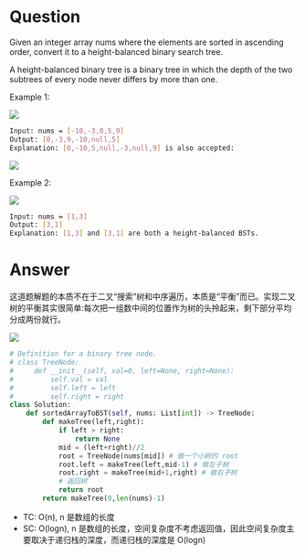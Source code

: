 # Question
Given an integer array nums where the elements are sorted in ascending order, convert it to a height-balanced binary search tree.

A height-balanced binary tree is a binary tree in which the depth of the two subtrees of every node never differs by more than one.

Example 1:

![](https://assets.leetcode.com/uploads/2021/02/18/btree1.jpg)
```bash
Input: nums = [-10,-3,0,5,9]
Output: [0,-3,9,-10,null,5]
Explanation: [0,-10,5,null,-3,null,9] is also accepted:
```

![](https://assets.leetcode.com/uploads/2021/02/18/btree2.jpg)

Example 2:

![](https://assets.leetcode.com/uploads/2021/02/18/btree.jpg)
```bash
Input: nums = [1,3]
Output: [3,1]
Explanation: [1,3] and [3,1] are both a height-balanced BSTs.
```
# Answer
这道题解题的本质不在于二叉“搜索”树和中序遍历，本质是“平衡”而已。实现二叉树的平衡其实很简单:每次把一组数中间的位置作为树的头拎起来，剩下部分平均分成两份就行。

![](https://pic.leetcode-cn.com/b1fa4b53b441012493e96bde10833e4b997446d403ea04794a32df36a2d1f06e-image.png)
```python
# Definition for a binary tree node.
# class TreeNode:
#     def __init__(self, val=0, left=None, right=None):
#         self.val = val
#         self.left = left
#         self.right = right
class Solution:
    def sortedArrayToBST(self, nums: List[int]) -> TreeNode:
        def makeTree(left,right):
            if left > right:
                return None
            mid = (left+right)//2
            root = TreeNode(nums[mid]) # 做一个小树的 root
            root.left = makeTree(left,mid-1) # 做左子树
            root.right = makeTree(mid+1,right) # 做右子树
            # 返回树
            return root
        return makeTree(0,len(nums)-1)
```
- TC: O(n), n 是数组的长度
- SC: O(logn), n 是数组的长度，空间复杂度不考虑返回值，因此空间复杂度主要取决于递归栈的深度，而递归栈的深度是 O(logn)
